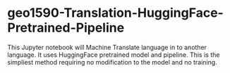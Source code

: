 # geo1590-Translation-HuggingFace-Pretrained-Pipeline
This Jupyter notebook will Machine Translate language in to another language. It uses HuggingFace pretrained model and pipeline. This is the simpliest method requiring no modification to the model and no training.
